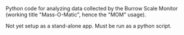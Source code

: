 Python code for analyzing data collected by the Burrow Scale Monitor (working title "Mass-O-Matic", hence the "MOM" usage). 

Not yet setup as a stand-alone app. Must be run as a python script.
